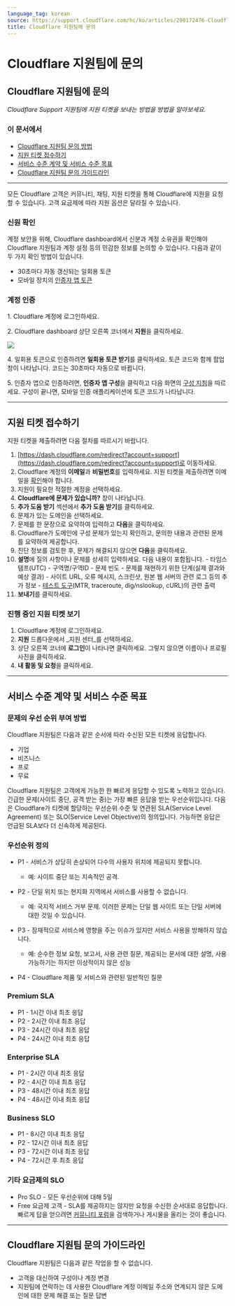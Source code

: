 ```yaml
---
language_tag: korean
source: https://support.cloudflare.com/hc/ko/articles/200172476-Cloudflare-%EC%A7%80%EC%9B%90%ED%8C%80%EC%97%90-%EB%AC%B8%EC%9D%98
title: Cloudflare 지원팀에 문의
---
```


# Cloudflare 지원팀에 문의

## Cloudflare 지원팀에 문의

_Cloudflare Support 지원팀에 지원 티켓을 보내는 방법을 방법을 알아보세요._

### 이 문서에서

-   [Cloudflare 지원팀 문의 방법](https://support.cloudflare.com/hc/ko/articles/200172476-Cloudflare-%EC%A7%80%EC%9B%90%ED%8C%80%EC%97%90-%EB%AC%B8%EC%9D%98#h_4b8753c8-f422-4c74-9e8e-07026c4da730)
-   [지원 티켓 접수하기](https://support.cloudflare.com/hc/ko/articles/200172476-Cloudflare-%EC%A7%80%EC%9B%90%ED%8C%80%EC%97%90-%EB%AC%B8%EC%9D%98#h_7b55d494-b84d-439b-8e60-e291a9fd3d16)
-   [서비스 수준 계약 및 서비스 수준 목표](https://support.cloudflare.com/hc/ko/articles/200172476-Cloudflare-%EC%A7%80%EC%9B%90%ED%8C%80%EC%97%90-%EB%AC%B8%EC%9D%98#h_6SN2YW6wLVvk06Rbo1136r)
-   [Cloudflare 지원팀 문의 가이드라인](https://support.cloudflare.com/hc/ko/articles/200172476-Cloudflare-%EC%A7%80%EC%9B%90%ED%8C%80%EC%97%90-%EB%AC%B8%EC%9D%98#h_fbce6757-31e7-4c2e-a8d5-d931e75caf51)

___

모든 Cloudflare 고객은 커뮤니티, 채팅, 지원 티켓을 통해 Cloudflare에 지원을 요청할 수 있습니다. 고객 요금제에 따라 지원 옵션은 달라질 수 있습니다.


### 신원 확인

계정 보안을 위해, Cloudflare dashboard에서 신분과 계정 소유권을 확인해야 Cloudflare 지원팀과 계정 설정 등의 민감한 정보를 논의할 수 있습니다. 다음과 같이 두 가지 확인 방법이 있습니다.

-   30초마다 자동 갱신되는 일회용 토큰
-   모바일 장치의 [인증자 앱 토큰](https://support.cloudflare.com/hc/ko/articles/200167906/#12345681)

### 계정 인증

1\. Cloudflare 계정에 로그인하세요.

2\. Cloudflare dashboard 상단 오른쪽 코너에서 **지원**을 클릭하세요.


![](/support/static/contact_support_ent_phone_card.png)

4\. 일회용 토큰으로 인증하려면 **일회용 토큰 받기**를 클릭하세요. 토큰 코드와 함께 팝업 창이 나타납니다. 코드는 30초마다 자동으로 바뀝니다.

5\. 인증자 앱으로 인증하려면, **인증자 앱 구성**을 클릭하고 다음 화면의 [구성 지침](https://support.cloudflare.com/hc/ko/articles/200167906/#12345681)을 따르세요. 구성이 끝나면, 모바일 인증 애플리케이션에 토큰 코드가 나타납니다.


___

## 지원 티켓 접수하기

지원 티켓을 제출하려면 다음 절차를 따르시기 바랍니다.

1.  [https://dash.cloudflare.com/redirect?account=support](https://dash.cloudflare.com/redirect?account=support)로 이동하세요.
2.  Cloudflare 계정의 **이메일**과 **비밀번호**를 입력하세요. 지원 티켓을 제출하려면 이메일을 [확인](https://support.cloudflare.com/hc/articles/203471284#h_1l0KGygoBX9QYjNrhAcHjg)해야 합니다.
3.  지원이 필요한 적절한 계정을 선택하세요.
4.  **Cloudflare에 문제가 있습니까?** 창이 나타납니다.
5.  **추가 도움 받기** 섹션에서 **추가 도움 받기**를 클릭하세요.
6.  문제가 있는 도메인을 선택하세요.
7.  문제를 한 문장으로 요약하여 입력하고 **다음**을 클릭하세요.
8.  Cloudflare가 도메인에 구성 문제가 있는지 확인하고, 문의한 내용과 관련된 문제를 요약하여 제공합니다.
9.  진단 정보를 검토한 후, 문제가 해결되지 않으면 **다음**을 클릭하세요.
10.  **설명**에 질의 사항이나 문제를 상세히 입력하세요. 다음 내용이 포함됩니다.
    -   타임스탬프(UTC)
    -   구역명/구역ID
    -   문제 빈도
    -   문제를 재현하기 위한 단계(실제 결과와 예상 결과)
    -   사이트 URL, 오류 메시지, 스크린샷, 원본 웹 서버의 관련 로그 등의 추가 정보
    -   [테스트 도구](https://support.cloudflare.com/hc/articles/203118044)(MTR, traceroute, dig/nslookup, cURL)의 관련 출력
11.  **보내기**를 클릭하세요.

### 진행 중인 지원 티켓 보기

1.  Cloudflare 계정에 로그인하세요.
2.  **지원** 드롭다운에서 _지원 센터_를 선택하세요.
3.  상단 오른쪽 코너에 **로그인**이 나타나면 클릭하세요. 그렇지 않으면 이름이나 프로필 사진을 클릭하세요.
4.  **내 활동 및 요청**을 클릭하세요.

___

## 서비스 수준 계약 및 서비스 수준 목표

### 문제의 우선 순위 부여 방법

Cloudflare 지원팀은 다음과 같은 순서에 따라 수신된 모든 티켓에 응답합니다.

-   기업
-   비즈니스
-   프로
-   무료

Cloudflare 지원팀은 고객에게 가능한 한 빠르게 응답할 수 있도록 노력하고 있습니다. 긴급한 문제(사이트 중단, 공격 받는 중)는 가장 빠른 응답을 받는 우선순위입니다. 다음은 Cloudflare가 티켓에 할당하는 우선순위 수준 및 연관된 SLA(Service Level Agreement) 또는 SLO(Service Level Objective)의 정의입니다. 가능하면 응답은 언급된 SLA보다 더 신속하게 제공된다.

### 우선순위 정의

-   P1 - 서비스가 상당히 손상되어 다수의 사용자 위치에 제공되지 못합니다.
    -   예: 사이트 중단 또는 지속적인 공격.

-   P2 - 단일 위치 또는 현지화 지역에서 서비스를 사용할 수 없습니다.
    -   예: 국지적 서비스 거부 문제. 이러한 문제는 단일 웹 사이트 또는 단일 서버에 대한 것일 수 있습니다.

-   P3 - 잠재적으로 서비스에 영향을 주는 이슈가 있지만 서비스 사용을 방해하지 않습니다.
    -   예: 순수한 정보 요청, 보고서, 사용 관련 질문, 제공되는 문서에 대한 설명, 사용 가능하기는 하지만 이상적이지 않은 성능

-   P4 - Cloudflare 제품 및 서비스와 관련된 일반적인 질문

### Premium SLA

-   P1 - 1시간 이내 최초 응답
-   P2 - 2시간 이내 최초 응답
-   P3 - 24시간 이내 최초 응답
-   P4 - 24시간 이내 최초 응답

### Enterprise SLA

-   P1 - 2시간 이내 최초 응답
-   P2 - 4시간 이내 최초 응답
-   P3 - 48시간 이내 최초 응답
-   P4 - 48시간 이내 최초 응답

### **Business SLO**

-   P1 - 8시간 이내 최초 응답
-   P2 - 12시간 이내 최초 응답
-   P3 - 72시간 이내 최초 응답
-   P4 - 72시간 후 최초 응답

### 기타 요금제의 SLO

-   Pro SLO - 모든 우선순위에 대해 5일
-   Free 요금제 고객 - SLA를 제공하지는 않지만 요청을 수신한 순서대로 응답합니다. 빠르게 답을 얻으려면 [커뮤니티 포럼](https://community.cloudflare.com/)을 검색하거나 게시물을 올리는 것이 좋습니다.

___

## Cloudflare 지원팀 문의 가이드라인

Cloudflare 지원팀은 다음과 같은 작업을 할 수 없습니다.

-   고객을 대신하여 구성이나 계정 변경
-   지원팀에 연락하는 데 사용한 Cloudflare 계정 이메일 주소와 연계되지 않은 도메인에 대한 문제 해결 또는 질문 답변

